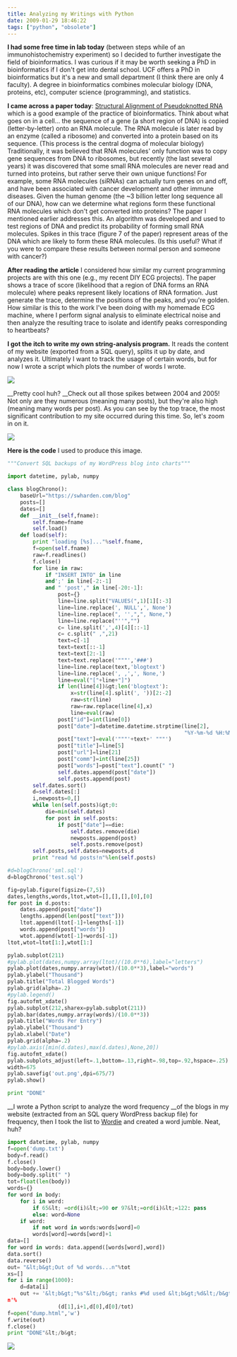 ```yaml
---
title: Analyzing my Writings with Python
date: 2009-01-29 18:46:22
tags: ["python", "obsolete"]
---
```




__I had some free time in lab today__ (between steps while of an immunohistochemistry experiment) so I decided to further investigate the field of bioinformatics. I was curious if it may be worth seeking a PhD in bioinformatics if I don't get into dental school. UCF offers a PhD in bioinformatics but it's a new and small department (I think there are only 4 faculty). A degree in bioinformatics combines molecular biology (DNA, proteins, etc), computer science (programming), and statistics.

__I came across a paper today__: [Structural Alignment of Pseudoknotted RNA](http://cseweb.ucsd.edu/users/shzhang/app/RECOMB2005_pseudoknot.pdf) which is a good example of the practice of bioinformatics. Think about what goes on in a cell... the sequence of a gene (a short region of DNA) is copied (letter-by-letter) onto an RNA molecule. The RNA molecule is later read by an enzyme (called a ribosome) and converted into a protein based on its sequence. (This process is the central dogma of molecular biology) Traditionally, it was believed that RNA molecules' only function was to copy gene sequences from DNA to ribosomes, but recently (the last several years) it was discovered that some small RNA molecules are never read and turned into proteins, but rather serve their own unique functions! For example, some RNA molecules (siRNAs) can actually turn genes on and off, and have been associated with cancer development and other immune diseases. Given the human genome (the ~3 billion letter long sequence all of our DNA), how can we determine what regions form these functional RNA molecules which don't get converted into proteins? The paper I mentioned earlier addresses this. An algorithm was developed and used to test regions of DNA and predict its probability of forming small RNA molecules. Spikes in this trace (figure 7 of the paper) represent areas of the DNA which are likely to form these RNA molecules. (Is this useful? What if you were to compare these results between normal person and someone with cancer?)

__After reading the article__ I considered how similar my current programming projects are with this one (e.g., my recent DIY ECG projects). The paper shows a trace of score (likelihood that a region of DNA forms an RNA molecule) where peaks represent likely locations of RNA formation. Just generate the trace, determine the positions of the peaks, and you're golden. How similar is this to the work I've been doing with my homemade ECG machine, where I perform signal analysis to eliminate electrical noise and then analyze the resulting trace to isolate and identify peaks corresponding to heartbeats?

__I got the itch to write my own string-analysis program.__ It reads the content of my website (exported from a SQL query), splits it up by date, and analyzes it. Ultimately I want to track the usage of certain words, but for now I wrote a script which plots the number of words I wrote.

<div class="text-center">

![](https://swharden.com/static/2009/01/29/blog_words.png)

</div>

__Pretty cool huh? __Check out all those spikes between 2004 and 2005! Not only are they numerous (meaning many posts), but they're also high (meaning many words per post). As you can see by the top trace, the most significant contribution to my site occurred during this time. So, let's zoom in on it.

<div class="text-center">

![](https://swharden.com/static/2009/01/29/blog_words_zoom.png)

</div>

__Here is the code__ I used to produce this image.

```python
"""Convert SQL backups of my WordPress blog into charts"""

import datetime, pylab, numpy

class blogChrono():
    baseUrl="https://swharden.com/blog"
    posts=[]
    dates=[]
    def __init__(self,fname):
        self.fname=fname
        self.load()
    def load(self):
        print "loading [%s]..."%self.fname,
        f=open(self.fname)
        raw=f.readlines()
        f.close()
        for line in raw:
            if "INSERT INTO" in line
            and';' in line[-2:-1]
            and " 'post'," in line[-20:-1]:
                post={}
                line=line.split("VALUES(",1)[1][:-3]
                line=line.replace(', NULL',', None')
                line=line.replace(", '',",", None,")
                line=line.replace("''","")
                c= line.split(',',4)[4][::-1]
                c= c.split(" ,",21)
                text=c[-1]
                text=text[::-1]
                text=text[2:-1]
                text=text.replace('"""','###')
                line=line.replace(text,'blogtext')
                line=line.replace(', ,',', None,')
                line=eval("["+line+"]")
                if len(line[4])&gt;len('blogtext'):
                    x=str(line[4].split(', '))[2:-2]
                    raw=str(line)
                    raw=raw.replace(line[4],x)
                    line=eval(raw)
                post["id"]=int(line[0])
                post["date"]=datetime.datetime.strptime(line[2],
                                                        "%Y-%m-%d %H:%M:%S")
                post["text"]=eval('"""'+text+' """')
                post["title"]=line[5]
                post["url"]=line[21]
                post["comm"]=int(line[25])
                post["words"]=post["text"].count(" ")
                self.dates.append(post["date"])
                self.posts.append(post)
        self.dates.sort()
        d=self.dates[:]
        i,newposts=0,[]
        while len(self.posts)&gt;0:
            die=min(self.dates)
            for post in self.posts:
                if post["date"]==die:
                    self.dates.remove(die)
                    newposts.append(post)
                    self.posts.remove(post)
        self.posts,self.dates=newposts,d
        print "read %d posts!n"%len(self.posts)

#d=blogChrono('sml.sql')
d=blogChrono('test.sql')

fig=pylab.figure(figsize=(7,5))
dates,lengths,words,ltot,wtot=[],[],[],[0],[0]
for post in d.posts:
    dates.append(post["date"])
    lengths.append(len(post["text"]))
    ltot.append(ltot[-1]+lengths[-1])
    words.append(post["words"])
    wtot.append(wtot[-1]+words[-1])
ltot,wtot=ltot[1:],wtot[1:]

pylab.subplot(211)
#pylab.plot(dates,numpy.array(ltot)/(10.0**6),label="letters")
pylab.plot(dates,numpy.array(wtot)/(10.0**3),label="words")
pylab.ylabel("Thousand")
pylab.title("Total Blogged Words")
pylab.grid(alpha=.2)
#pylab.legend()
fig.autofmt_xdate()
pylab.subplot(212,sharex=pylab.subplot(211))
pylab.bar(dates,numpy.array(words)/(10.0**3))
pylab.title("Words Per Entry")
pylab.ylabel("Thousand")
pylab.xlabel("Date")
pylab.grid(alpha=.2)
#pylab.axis([min(d.dates),max(d.dates),None,20])
fig.autofmt_xdate()
pylab.subplots_adjust(left=.1,bottom=.13,right=.98,top=.92,hspace=.25)
width=675
pylab.savefig('out.png',dpi=675/7)
pylab.show()

print "DONE"
```

__I wrote a Python script to analyze the word frequency __of the blogs in my website (extracted from an SQL query WordPress backup file) for frequency, then I took the list to [Wordie](http://www.wordle.net/) and created a word jumble. Neat, huh?

```python
import datetime, pylab, numpy
f=open('dump.txt')
body=f.read()
f.close()
body=body.lower()
body=body.split(" ")
tot=float(len(body))
words={}
for word in body:
    for i in word:
        if 65&lt; =ord(i)&lt;=90 or 97&lt;=ord(i)&lt;=122: pass
        else: word=None
    if word:
        if not word in words:words[word]=0
        words[word]=words[word]+1
data=[]
for word in words: data.append([words[word],word])
data.sort()
data.reverse()
out= "&lt;b&gt;Out of %d words...n"%tot
xs=[]
for i in range(1000):
    d=data[i]
    out += '&lt;b&gt;"%s"&lt;/b&gt; ranks #%d used &lt;b&gt;%d&lt;/b&gt; times (%.05f%%)
n'%
                (d[1],i+1,d[0],d[0]/tot)
f=open("dump.html",'w')
f.write(out)
f.close()
print "DONE"&lt;/b&gt;
```

<div class="text-center">

![](https://swharden.com/static/2009/01/29/wordie2.png)

</div>

